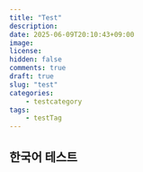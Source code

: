 ```yaml
---
title: "Test"
description: 
date: 2025-06-09T20:10:43+09:00
image: 
license: 
hidden: false
comments: true
draft: true
slug: "test"
categories:
    - testcategory
tags:
    - testTag
---
```


## 한국어 테스트
